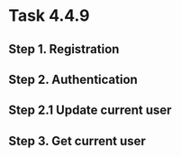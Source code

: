 # Task 4.4.9
## Step 1. Registration
## Step 2. Authentication
## Step 2.1 Update current user
## Step 3. Get current user
